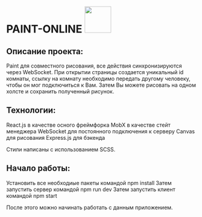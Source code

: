 # PAINT-ONLINE <img src="https://softobar.com/wp-content/uploads/2022/08/risovanie.png" width="70px" height="70px">

## Описание проекта:

Paint для совместного рисования, все действия синхронизируются через WebSocket.
При открытии страницы создается уникальный id комнаты, ссылку на комнату необходимо передать другому человеку, чтобы он мог подключиться к Вам.
Затем Вы можете рисовать на одном холсте и сохранить полученный рисунок.

## Технологии:

React.js в качестве осного фреймфорка
MobX в качестве стейт менеджера
WebSocket для постоянного подключения к серверу
Canvas для рисования
Express.js для бэкенда

Стили написаны с использованием SCSS.

## Начало работы:

Установить все необходиые пакеты командой npm install
Затем запустить сервер командой npm run dev
Затем запустить клиент командой npm start

После этого можно начинать работать с данным приложением.

